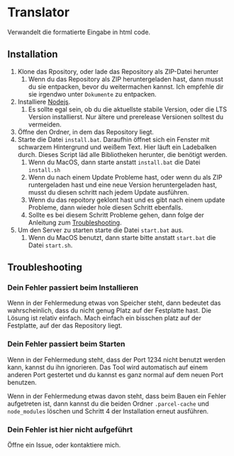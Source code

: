 # Translator

Verwandelt die formatierte Eingabe in html code.

## Installation

1. Klone das Rpository, oder lade das Repository als ZIP-Datei herunter
    1. Wenn du das Repository als ZIP heruntergeladen hast, dann musst du sie entpacken, bevor du weitermachen kannst. Ich empfehle dir sie irgendwo unter `Dokumente` zu entpacken.
2. Installiere [Nodejs](https://nodejs.org/en/).
    1. Es sollte egal sein, ob du die aktuellste stabile Version, oder die LTS Version installierst. Nur ältere und prerelease Versionen solltest du vermeiden.
3. Öffne den Ordner, in dem das Repository liegt.
4. Starte die Datei `install.bat`. Daraufhin öffnet sich ein Fenster mit schwarzem Hintergrund und weißem Text. Hier läuft ein Ladebalken durch. Dieses Script läd alle Bibliotheken herunter, die benötigt werden.
    1. Wenn du MacOS, dann starte anstatt `install.bat` die Datei `install.sh`
    2. Wenn du nach einem Update Probleme hast, oder wenn du als ZIP runtergeladen hast und eine neue Version heruntergeladen hast, musst du diesen schritt nach jedem Update ausführen.
    3. Wenn du das repoitory geklont hast und es gibt nach einem update Probleme, dann wieder hole diesen Schritt ebenfalls.
    4. Sollte es bei diesem Schritt Probleme gehen, dann folge der Anleitung zum [Troubleshooting](#troubleshooting).
5. Um den Server zu starten starte die Datei `start.bat` aus.
    1. Wenn du MacOS benutzt, dann starte bitte anstatt `start.bat` die Datei `start.sh`.

## Troubleshooting

### Dein Fehler passiert beim Installieren

Wenn ín der Fehlermedung etwas von Speicher steht, dann bedeutet das wahrscheinlich, dass du nicht genug Platz auf der Festplatte hast. Die Lösung ist relativ einfach. Mach einfach ein bisschen platz auf der Festplatte, auf der das Repository liegt.

### Dein Fehler passiert beim Starten

Wenn in der Fehlermedung steht, dass der Port 1234 nicht benutzt werden kann, kannst du ihn ignorieren. Das Tool wird automatisch auf einem anderen Port gestertet und du kannst es ganz normal auf dem neuen Port benutzen.

Wenn in der Fehlermedung etwas davon steht, dass beim Bauen ein Fehler aufgetreten ist, dann kannst du die beiden Ordner `.parcel-cache` und `node_modules` löschen und Schritt 4 der Installation erneut ausführen. 

### Dein Fehler ist hier nicht aufgeführt

Öffne ein Issue, oder kontaktiere mich.